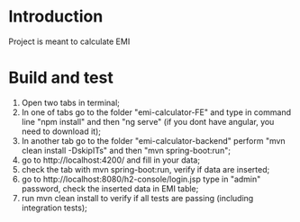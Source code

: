 


# Introduction 
Project is meant to calculate EMI

# Build and test

1. Open two tabs in terminal;
2. In one of tabs go to the folder "emi-calculator-FE" and type in command line "npm install" and then "ng serve" (if you dont have angular, you need to download it);
3. In another tab go to the folder "emi-calculator-backend" perform "mvn clean install -DskipITs" and then "mvn spring-boot:run";
4. go to http://localhost:4200/ and fill in your data;
5. check the tab with mvn spring-boot:run, verify if data are inserted;
6. go to http://localhost:8080/h2-console/login.jsp type in "admin" password, check the inserted data in EMI table;
7. run mvn clean install to verify if all tests are passing (including integration tests);